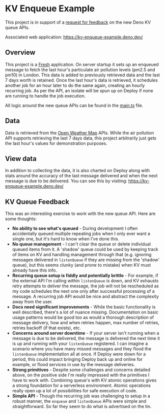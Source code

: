 # KV Enqueue Example

This project is in support of a
[request for feedback](https://discord.com/channels/684898665143206084/1149351471851257986/1149355026158977048)
on the new Deno KV queue APIs.

Associated web application: https://kv-enqueue-example.deno.dev/

## Overview

This project is a [Fresh](https://fresh.deno.dev/) application. On server startup it
sets up an enqueued message to fetch the last hour's particulate air pollution
levels (pm2.5 and pm10) in London. This data is added to previously retrieved
data and the last 7 days worth is retained. Once the last hour's data is
retrieved, it schedules another job for an hour later to do the same again,
creating an hourly recurring job.  As per the API, an isolate will be spun up on Deploy
if none are running to handle the job execution.

All logic around the new queue APIs can be found in the [main.ts](https://github.com/cknight/kv_enqueue_test/blob/main/main.ts) file.

## Data

Data is retrieved from the [Open Weather Map](https://openweathermap.org) APIs.
While the air pollution API supports retrieving the last 7 days data, this
project arbitrarily just gets the last hour's values for demonstration purposes.

## View data

In addition to collecting the data, it is also charted on Deploy along with
stats around the accuracy of the last message delivered and when the next
message is due to be delivered. You can see this by visiting: https://kv-enqueue-example.deno.dev/

## KV Queue Feedback

This was an interesting exercise to work with the new queue API. Here are some
thoughts:

- **No ability to see what's queued** - During development I often accidentally
  queued multiple repeating jobs when I only ever want a single one, but it's
  hard to know when I've done this.
- **No queue management** - I can't clear the queue or delete individual queued
  items from it. A 'shadow' queue could be used by keeping track of items on KV
  and handling management through that (e.g. ignoring messages delivered in
  `listenQueue` if they are missing from the 'shadow' queue), but this seems
  clunky (and prone to mistake) when KV must already have this info.
- **Recurring queue setup is fiddly and potentially brittle** - For example, if
  the external API I'm calling within `listenQueue` is down, and KV exhausts
  retry attempts to deliver the message, the job will not be rescheduled as my
  code schedules the next one only after successful processing of a message. A
  recurring job API would be nice and abstract the complexity away from the
  user.
- **Docs need significant improvements** - While the basic functionality is well
  described, there's a lot of nuance missing. Documentation on basic usage
  patterns would be good too as would a thorough description of message
  delivery, how and when retries happen, max number of retries, retries backoff
  (if that exists), etc.
- **Concerns around server downtime** - If your server isn't running when a
  message is due to be delivered, the message is delivered the next time it is
  up and running with your `listenQueue` registered. I can imagine a scenario
  where you have many missed messages and they flood the `listenQueue`
  implementation all at once. If Deploy were down for a period, this could
  impact bringing Deploy back up and online for example, or flood services in
  use by the message deliveries.
- **Strong primitives** - Despite some challenges and concerns detailed above,
  on the positive side I'm really impressed with the primitives I have to work
  with. Combining queue's with KV atomic operations gives a strong foundation
  for a serverless environment. Atomic operations really open up a lot of
  possibilities for safe execution of code.
- **Simple API** - Though the recurring job was challenging to setup in a robust
  manner, the `enqueue` and `listenQueue` APIs were simple and straightforward.
  So far they seem to do what is advertised on the tin.
